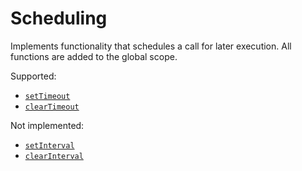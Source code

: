 # Scheduling
Implements functionality that schedules a call for later execution. All functions are added to the global scope.

Supported:
- [`setTimeout`](https://developer.mozilla.org/en-US/docs/Web/API/setTimeout)
- [`clearTimeout`](https://developer.mozilla.org/en-US/docs/Web/API/clearTimeout)

Not implemented:
- [`setInterval`](https://developer.mozilla.org/en-US/docs/Web/API/setInterval)
- [`clearInterval`](https://developer.mozilla.org/en-US/docs/Web/API/clearInterval)
